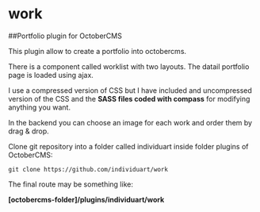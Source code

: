 # work

##Portfolio plugin for OctoberCMS

This plugin allow to create a portfolio into octobercms.

There is a component called worklist with two layouts. The datail portfolio page is loaded using ajax.

I use a compressed version of CSS but I have included and uncompressed version of the CSS and the **SASS files coded with compass** for modifying anything you want.

In the backend you can choose an image for each work and order them by drag & drop.

Clone git repository into a folder called individuart inside folder plugins of OctoberCMS:

`git clone https://github.com/individuart/work` 

The final route may be something like:

**[octobercms-folder]/plugins/individuart/work**

